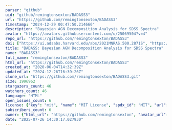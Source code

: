 ```yaml
---
parser: "github"
uid: "github/remingtonsexton/BADASS3"
url: "https://github.com/remingtonsexton/BADASS3"
timestamp: "2024-12-29 00:47:50.214666"
description: "Bayesian AGN Decomposition Analysis for SDSS Spectra"
avatar: "https://avatars.githubusercontent.com/u/25069504?v=4"
repo_url: "https://github.com/remingtonsexton/BADASS3"
doi: ["https://ui.adsabs.harvard.edu/abs/2021MNRAS.500.2871S", "https://ui.adsabs.harvard.edu/abs/2024ascl.soft12004S/abstract"]
title: "BADASS: Bayesian AGN Decomposition Analysis for SDSS Spectra"
name: "BADASS3"
full_name: "remingtonsexton/BADASS3"
html_url: "https://github.com/remingtonsexton/BADASS3"
created_at: "2020-06-04T14:32:39Z"
updated_at: "2024-12-26T16:39:26Z"
clone_url: "https://github.com/remingtonsexton/BADASS3.git"
size: 1996962
stargazers_count: 46
watchers_count: 46
language: "HTML"
open_issues_count: 6
license: {"key": "mit", "name": "MIT License", "spdx_id": "MIT", "url": "https://api.github.com/licenses/mit", "node_id": "MDc6TGljZW5zZTEz"}
subscribers_count: 6
owner: {"html_url": "https://github.com/remingtonsexton", "avatar_url": "https://avatars.githubusercontent.com/u/25069504?v=4", "login": "remingtonsexton", "type": "User"}
date: "2025-07-26 14:30:17.027930"
---
```

